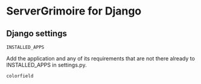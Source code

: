 # ServerGrimoire for Django

## Django settings

```
INSTALLED_APPS
```

Add the application and any of its requirements that are not there already to INSTALLED_APPS in settings.py.

```
colorfield
```
